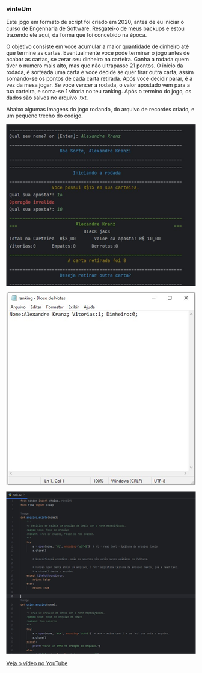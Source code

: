 ### vinteUm

Este jogo em formato de script foi criado em 2020, antes de eu iniciar o curso de Engenharia de Software.
Resgatei-o de meus backups e estou trazendo ele aqui, da forma que foi concebido na época.

O objetivo consiste em voce acumular a maior quantidade de dinheiro até que termine as cartas. Eventualmente voce pode terminar o jogo antes de acabar as cartas, se zerar seu dinheiro na carteira.
Ganha a rodada quem tiver o numero mais alto, mas que não ultrapasse 21 pontos. O inicio da rodada, é sorteada uma carta e voce decide se quer tirar outra carta, assim somando-se os pontos de cada carta retirada. Após voce decidir parar, é a vez da mesa jogar. Se voce vencer a rodada, o valor apostado vem para a tua carteira, e soma-se 1 vitoria no teu ranking. Após o termino do jogo, os dados são salvos no arquivo .txt.

Abaixo algumas imagens do jogo rodando, do arquivo de recordes criado, e um pequeno trecho do codigo.

![Image](img/Screenshot_1.jpg)

![Image](img/Screenshot_2.jpg)

![Image](img/Screenshot_3.jpg)

[Veja o vídeo no YouTube](https://www.youtube.com/watch?v=U_PEWAe_XAY&ab_channel=AlexandreKranz)